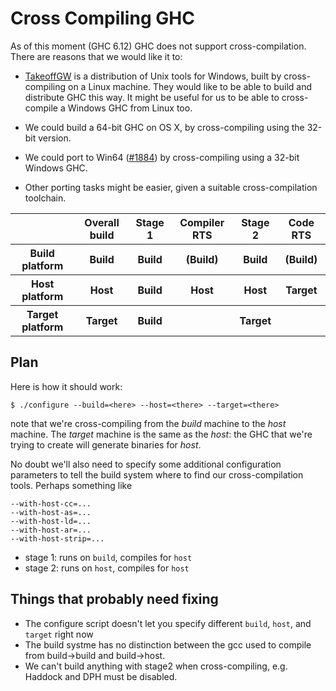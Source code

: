 # Cross Compiling GHC



As of this moment (GHC 6.12) GHC does not support cross-compilation.  There are reasons that we would like it to:


- [
  TakeoffGW](http://takeoffgw.sourceforge.net/) is a distribution of Unix tools for Windows, built by cross-compiling on a Linux machine.  They would like to be able to build and distribute GHC this way.  It might be useful for us to be able to cross-compile a Windows GHC from Linux too.

- We could build a 64-bit GHC on OS X, by cross-compiling using the 32-bit version.

- We could port to Win64 ([\#1884](https://gitlab.staging.haskell.org/ghc/ghc/issues/1884)) by cross-compiling using a 32-bit Windows GHC.

- Other porting tasks might be easier, given a suitable cross-compilation toolchain.

<table><tr><th>               </th>
<th>Overall build</th>
<th>Stage 1</th>
<th>Compiler RTS</th>
<th>Stage 2</th>
<th>Code RTS
</th></tr>
<tr><th>Build platform </th>
<th>Build        </th>
<th>Build  </th>
<th>(Build)     </th>
<th>Build  </th>
<th>(Build) 
</th></tr>
<tr><th>Host platform  </th>
<th>Host         </th>
<th>Build  </th>
<th>Host        </th>
<th>Host   </th>
<th>Target  
</th></tr>
<tr><th>Target platform</th>
<th>Target       </th>
<th>Build  </th>
<th>            </th>
<th>Target </th>
<th>        
</th></tr></table>


## Plan



Here is how it should work:


```wiki
$ ./configure --build=<here> --host=<there> --target=<there>
```


note that we're cross-compiling from the *build* machine to the *host* machine.  The *target* machine is the same as the *host*: the GHC that we're trying to create will generate binaries for *host*.



No doubt we'll also need to specify some additional configuration parameters to tell the build system where to find our cross-compilation tools.  Perhaps something like


```wiki
--with-host-cc=...
--with-host-as=...
--with-host-ld=...
--with-host-ar=...
--with-host-strip=...
```

- stage 1: runs on `build`, compiles for `host`
- stage 2: runs on `host`, compiles for `host`

## Things that probably need fixing


- The configure script doesn't let you specify different `build`, `host`, and `target` right now
- The build systme has no distinction between the gcc used to compile from build-\>build and build-\>host.
- We can't build anything with stage2 when cross-compiling, e.g. Haddock and DPH must be disabled.
